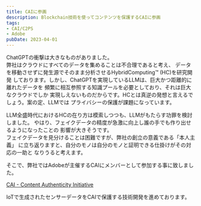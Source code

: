 ```yaml
---
title: CAIに参画
description: Blockchain技術を使ってコンテンツを保護するCAIに参画
tags:
- CAI/C2PS
- Adobe
pubDate: 2023-04-01
---
```


ChatGPTの衝撃は大きなものがありました。  
弊社はクラウドにすべてのデータを集めることは不合理であると考え、
データを移動させずに発生源でそのまま分析させるHybridComputing™ (HC)を研究開発
しております。しかし、ChatGPTを実現しているLLMは、巨大かつ距離的に離れたデータを
頻繁に相互参照する知識プールを必要としており、それは巨大なクラウドでしか
実現しえないものだからです。HCとは真逆の発想と言えるでしょう。案の定、LLMでは
プライバシーの保護が課題になっています。

LLM全盛時代におけるHCの在り方は模索しつつも、LLMがもたらす功罪を検討しました。
やはり、フェイクデータの精度が急激に向上し誰の手でも作り出せるようになったことの
影響が大きそうです。  
フェイクデータを見分けることは困難ですが、弊社の創立の意義である「本人主義」
に立ち返りますと、自分のモノは自分のモノと証明できる仕掛けがその対応の一助と
なりうると考えます。

そこで、弊社ではAdobeが主催するCAIにメンバーとして参加する事に致しました。

[CAI - Content Authenticity Initiative](https://contentauthenticity.org/)

IoTで生成されたセンサーデータをCAIで保護する技術開発を進めております。


